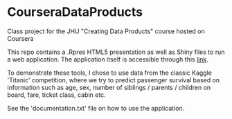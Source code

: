 # CourseraDataProducts
Class project for the JHU "Creating Data Products" course hosted on Coursera

This repo contains a .Rpres HTML5 presentation as well as Shiny files to run a web application. The application itself is
accessible through this [link]( https://lucfrachon-ds.shinyapps.io/TitanicLightDataset/).

To demonstrate these tools, I chose to use data from the classic Kaggle 'Titanic' competition, where we try to predict passenger survival based on information such as age, sex, number of siblings / parents / children on board, fare, ticket class, cabin etc.

See the 'documentation.txt' file on how to use the application.
